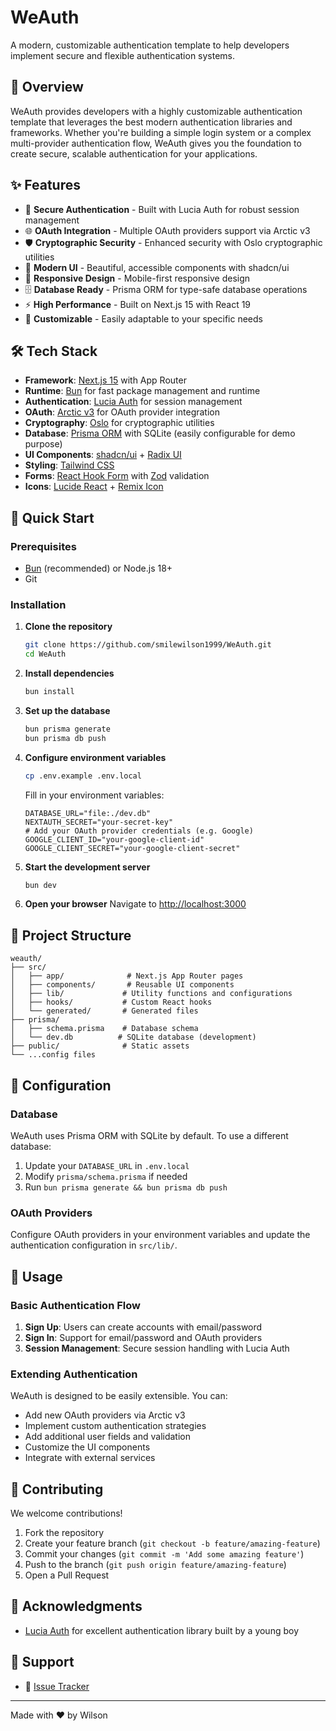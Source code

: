 # WeAuth

A modern, customizable authentication template to help developers implement secure and flexible authentication systems.

## 🚀 Overview

WeAuth provides developers with a highly customizable authentication template that leverages the best modern authentication libraries and frameworks. Whether you're building a simple login system or a complex multi-provider authentication flow, WeAuth gives you the foundation to create secure, scalable authentication for your applications.

## ✨ Features

- 🔐 **Secure Authentication** - Built with Lucia Auth for robust session management
- 🌐 **OAuth Integration** - Multiple OAuth providers support via Arctic v3
- 🛡️ **Cryptographic Security** - Enhanced security with Oslo cryptographic utilities
- 🎨 **Modern UI** - Beautiful, accessible components with shadcn/ui
- 📱 **Responsive Design** - Mobile-first responsive design
- 🗄️ **Database Ready** - Prisma ORM for type-safe database operations
- ⚡ **High Performance** - Built on Next.js 15 with React 19
- 🔧 **Customizable** - Easily adaptable to your specific needs

## 🛠️ Tech Stack

- **Framework**: [Next.js 15](https://nextjs.org/) with App Router
- **Runtime**: [Bun](https://bun.sh/) for fast package management and runtime
- **Authentication**: [Lucia Auth](https://lucia-auth.com/) for session management
- **OAuth**: [Arctic v3](https://arctic.js.org/) for OAuth provider integration
- **Cryptography**: [Oslo](https://oslo.js.org/) for cryptographic utilities
- **Database**: [Prisma ORM](https://www.prisma.io/) with SQLite (easily configurable for demo purpose)
- **UI Components**: [shadcn/ui](https://ui.shadcn.com/) + [Radix UI](https://www.radix-ui.com/)
- **Styling**: [Tailwind CSS](https://tailwindcss.com/)
- **Forms**: [React Hook Form](https://react-hook-form.com/) with [Zod](https://zod.dev/) validation
- **Icons**: [Lucide React](https://lucide.dev/) + [Remix Icon](https://remixicon.com/)

## 🚀 Quick Start

### Prerequisites

- [Bun](https://bun.sh/) (recommended) or Node.js 18+
- Git

### Installation

1. **Clone the repository**
   ```bash
   git clone https://github.com/smilewilson1999/WeAuth.git
   cd WeAuth
   ```

2. **Install dependencies**
   ```bash
   bun install
   ```

3. **Set up the database**
   ```bash
   bun prisma generate
   bun prisma db push
   ```

4. **Configure environment variables**
   ```bash
   cp .env.example .env.local
   ```
   
   Fill in your environment variables:
   ```env
   DATABASE_URL="file:./dev.db"
   NEXTAUTH_SECRET="your-secret-key"
   # Add your OAuth provider credentials (e.g. Google)
   GOOGLE_CLIENT_ID="your-google-client-id"
   GOOGLE_CLIENT_SECRET="your-google-client-secret"
   ```

5. **Start the development server**
   ```bash
   bun dev
   ```

6. **Open your browser**
   Navigate to [http://localhost:3000](http://localhost:3000)

## 📁 Project Structure

```
weauth/
├── src/
│   ├── app/              # Next.js App Router pages
│   ├── components/       # Reusable UI components
│   ├── lib/             # Utility functions and configurations
│   ├── hooks/           # Custom React hooks
│   └── generated/       # Generated files
├── prisma/
│   ├── schema.prisma    # Database schema
│   └── dev.db          # SQLite database (development)
├── public/              # Static assets
└── ...config files
```

## 🔧 Configuration

### Database

WeAuth uses Prisma ORM with SQLite by default. To use a different database:

1. Update your `DATABASE_URL` in `.env.local`
2. Modify `prisma/schema.prisma` if needed
3. Run `bun prisma generate && bun prisma db push`

### OAuth Providers

Configure OAuth providers in your environment variables and update the authentication configuration in `src/lib/`.

## 📖 Usage

### Basic Authentication Flow

1. **Sign Up**: Users can create accounts with email/password
2. **Sign In**: Support for email/password and OAuth providers
3. **Session Management**: Secure session handling with Lucia Auth

### Extending Authentication

WeAuth is designed to be easily extensible. You can:

- Add new OAuth providers via Arctic v3
- Implement custom authentication strategies
- Add additional user fields and validation
- Customize the UI components
- Integrate with external services

## 🤝 Contributing

We welcome contributions!

1. Fork the repository
2. Create your feature branch (`git checkout -b feature/amazing-feature`)
3. Commit your changes (`git commit -m 'Add some amazing feature'`)
4. Push to the branch (`git push origin feature/amazing-feature`)
5. Open a Pull Request

## 🙏 Acknowledgments

- [Lucia Auth](https://lucia-auth.com/) for excellent authentication library built by a young boy

## 💬 Support

- 💬 [Issue Tracker](https://github.com/smilewilson1999/weauth/issues)

---

Made with ❤️ by Wilson